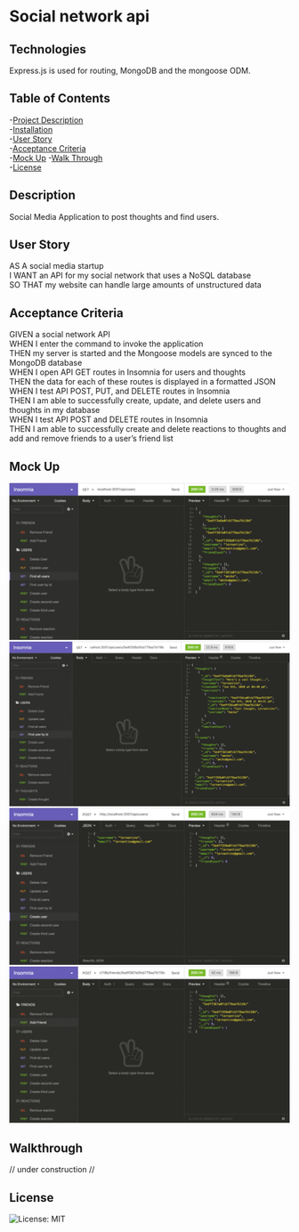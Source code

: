 # Social network api

## Technologies

Express.js is used for routing, MongoDB and the mongoose ODM.

## Table of Contents

-[Project Description](#description)  
-[Installation](#installation)  
-[User Story](#user-story)  
-[Acceptance Criteria](#acceptance-criteria)  
-[Mock Up](#mock-up) -[Walk Through](#walk-through)  
-[License](#license)

## Description

Social Media Application to post thoughts and find users.

## User Story

AS A social media startup  
I WANT an API for my social network that uses a NoSQL database  
SO THAT my website can handle large amounts of unstructured data

## Acceptance Criteria

GIVEN a social network API  
WHEN I enter the command to invoke the application  
THEN my server is started and the Mongoose models are synced to the MongoDB database  
WHEN I open API GET routes in Insomnia for users and thoughts  
THEN the data for each of these routes is displayed in a formatted JSON  
WHEN I test API POST, PUT, and DELETE routes in Insomnia  
THEN I am able to successfully create, update, and delete users and thoughts in my database  
WHEN I test API POST and DELETE routes in Insomnia  
THEN I am able to successfully create and delete reactions to thoughts and add and remove friends to a user’s friend list

## Mock Up

![Alt text](assets/18-nosql-homework-demo-01.gif)  
![Alt text](assets/18-nosql-homework-demo-02.gif)  
![Alt text](assets/18-nosql-homework-demo-03.gif)  
![Alt text](assets/18-nosql-homework-demo-04.gif)

## Walkthrough

// under construction //

## License

![License: MIT](https://img.shields.io/badge/License-MIT-yellow.svg)
